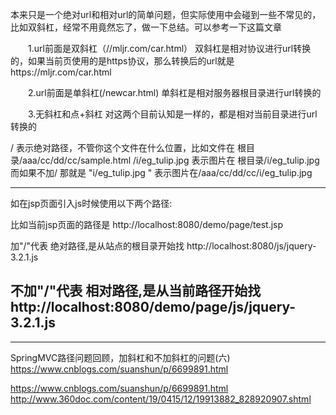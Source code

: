 本来只是一个绝对url和相对url的简单问题，但实际使用中会碰到一些不常见的，比如双斜杠，经常不用竟然忘了，做一下总结。可以参考一下这篇文章

　　1.url前面是双斜杠（//mljr.com/car.html） 双斜杠是相对协议进行url转换的，如果当前页使用的是https协议，那么转换后的url就是https://mljr.com/car.html

　　2.url前面是单斜杠(/newcar.html)  单斜杠是相对服务器根目录进行url转换的

　　3.无斜杠和点+斜杠  对这两个目前认知是一样的，都是相对当前目录进行url转换的


/ 表示绝对路径，不管你这个文件在什么位置，比如文件在 根目录/aaa/cc/dd/cc/sample.html
/i/eg_tulip.jpg 表示图片在 根目录/i/eg_tulip.jpg
而如果不加/ 那就是 "i/eg_tulip.jpg " 表示图片在/aaa/cc/dd/cc/i/eg_tulip.jpg

---------------------
如在jsp页面引入js时候使用以下两个路径:

<script type="text/javascript" src="/js/jquery-3.2.1.js"></script>
<script type="text/javascript" src="js/jquery-3.2.1.js"></script>


比如当前jsp页面的路径是 http://localhost:8080/demo/page/test.jsp

加"/"代表 绝对路径,是从站点的根目录开始找 http://localhost:8080/js/jquery-3.2.1.js

不加"/"代表 相对路径,是从当前路径开始找 http://localhost:8080/demo/page/js/jquery-3.2.1.js
---------------------------

----------------
SpringMVC路径问题回顾，加斜杠和不加斜杠的问题(六)
https://www.cnblogs.com/suanshun/p/6699891.html

https://www.cnblogs.com/suanshun/p/6699891.html
http://www.360doc.com/content/19/0415/12/19913882_828920907.shtml